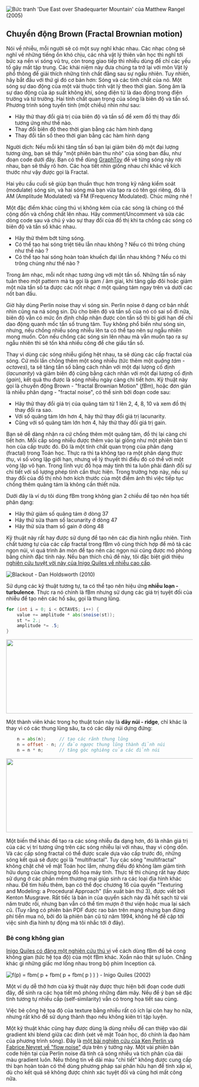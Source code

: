![Bức tranh 'Due East over Shadequarter Mountain' của Matthew Rangel (2005) ](rangel.jpg)

## Chuyển động Brown (Fractal Brownian motion)

Nói về nhiễu, mỗi người sẽ có một suy nghĩ khác nhau. Các nhạc công sẽ nghĩ về những tiếng ồn khó chịu, các nhà vật lý thiên văn học thì nghĩ tới bức xạ nền vi sóng vũ trụ, còn trong giao tiếp thì nhiễu dùng để chỉ các yếu tố gây mất tập trung. Các khái niệm này đưa chúng ta trở lại với môn Vật lý phổ thông để giải thích những tính chất đằng sau sự ngẫu nhiên. Tuy nhiên, hãy bắt đầu với thứ gì đó cơ bản hơn: Sóng và các tính chất của nó. Một sóng sự dao động của một vài thuộc tính vật lý theo thời gian. Sóng âm là sự dao động của áp suất không khí, sóng điện từ là dao động trong điện trường và từ trường. Hai tính chất quan trọng của sóng là biên độ và tần số. Phương trình sóng tuyến tính (một chiều) nhìn như sau:

<div class="simpleFunction" data="
float amplitude = 1.;
float frequency = 1.;
y = amplitude * sin(x * frequency);
"></div>

* Hãy thử thay đổi giá trị của biên độ và tần số để xem đồ thị thay đổi tương ứng như thế nào.
* Thay đổi biên độ theo thời gian bằng các hàm hình dạng
* Thay đổi tần số theo thời gian bằng các hàm hình dạng

Người dịch: Nếu mỗi khi tăng tần số bạn lại giảm biên độ một đại lượng tương ứng, bạn sẽ thấy "một phiên bản thu nhỏ" của sóng ban đầu, như đoạn code dưới đây. Bạn có thể dùng [GraphToy](http://www.iquilezles.org/apps/graphtoy/) để vẽ từng sóng này rời nhau, bạn sẽ thấy rõ hơn. Các họa tiết nhìn giống nhau chỉ khác về kích thước như vậy được gọi là Fractal.

<div class="simpleFunction" data="
float amplitude = 1.;
float frequency = 1.;
float scale = 8.; // sửa dòng này để thấy từng cấp của pattern Fractal
y = amplitude * 1. / scale * sin(x * frequency * scale);
"></div>

Hai yêu cầu cuối sẽ giúp bạn thuần thục hơn trong kỹ năng kiểm soát (modulate) sóng sin, và hai sóng mà bạn vừa tạo ra có tên gọi riêng, đó là AM (Amplitude Modulated) và FM (Frequency Modulated). Chúc mừng nhé !

Một đặc điểm khác cũng thú vị không kém của các sóng là chúng có thể cộng dồn và chồng chất lên nhau. Hãy comment/Uncomment và sửa các dòng code sau và chú ý vào sự thay đổi của đồ thị khi ta chồng các sóng có biên độ và tần số khác nhau.

<div class="simpleFunction" data="
float amplitude = 1.;
float frequency = 1.;
y = sin(x * frequency);
float t = 0.01*(-u_time*130.0);
y += sin(x*frequency*2.1 + t)*4.5;
y += sin(x*frequency*1.72 + t*1.121)*4.0;
y += sin(x*frequency*2.221 + t*0.437)*5.0;
y += sin(x*frequency*3.1122+ t*4.269)*2.5;
y *= amplitude*0.06;
"></div>

* Hãy thử thêm bớt từng sóng.
* Có thể tạo hai sóng triệt tiêu lẫn nhau không ? Nếu có thì trông chúng như thế nào ?
* Có thể tạo hai sóng hoàn toàn khuếch đại lẫn nhau không ? Nếu có thì trông chúng như thế nào ?

Trong âm nhạc, mỗi nốt nhạc tương ứng với một tần số. Những tần số này tuân theo một pattern mà ta gọi là gam / âm giai, khi tăng gấp đôi hoặc giảm một nửa tần số ta được các nốt nhạc ở một quãng tám ngay trên và dưới các nốt ban đầu. 

Giờ hãy dùng Perlin noise thay vì sóng sin. Perlin noise ở dạng cơ bản nhất nhìn cũng na ná sóng sin. Dù cho biên độ và tần số của nó có sai số đi nữa, biên độ vẫn có mức ổn định chấp nhận được còn tần số thì bị giới hạn để chỉ dao động quanh mốc tần số trung tâm. Tuy không phổ biến như sóng sin, nhưng, nếu chồng nhiều sóng nhiễu lên ta có thể tạo nên sự ngẫu nhiên mong muốn. Còn nếu chồng các sóng sin lên nhau mà vẫn muốn tạo ra sự ngẫu nhiên thì sẽ tốn khá nhiều công để che giấu tần số.

Thay vì dùng các sóng nhiễu giống hệt nhau, ta sẽ dùng các cấp fractal của sóng. Cứ mỗi lần chồng thêm một sóng nhiễu (tức thêm một *quãng tám - octaves*), ta sẽ tăng tần số bằng cách nhân với một đại lượng cố định (*lacunarity*) và giảm biên độ cũng bằng cách nhân với một đại lượng cố định (*gain*), kết quả thu được là sóng nhiễu ngày càng chi tiết hơn. Kỹ thuật này gọi là chuyển động Brown - "fractal Brownian Motion" (*fBm*), hoặc đơn giản là nhiễu phân dạng - "fractal noise", có thể sinh bởi đoạn code sau:

<div class="simpleFunction" data="// Các thuộc tính
const int octaves = 1;
float lacunarity = 2.0;
float gain = 0.5;
//
// Giá trị ban đầu
float amplitude = 0.5;
float frequency = 1.;
//
// Vòng lặp các quãng tám
for (int i = 0; i < octaves; i++) {
&#9;y += amplitude * noise(frequency*x);
&#9;frequency *= lacunarity;
&#9;amplitude *= gain;
}"></div>

* Hãy thử thay đổi giá trị của quãng tám từ 1 lên 2, 4, 8, 10 và xem đồ thị thay đổi ra sao.
* Với số quãng tám lớn hơn 4, hãy thử thay đổi giá trị lacunarity.
* Cũng với số quãng tám lớn hơn 4, hãy thử thay đổi giá trị gain.

Bạn sẽ dễ dàng nhận ra cứ chồng thêm một quãng tám, đồ thị lại càng chi tiết hơn. Mỗi cấp sóng nhiễu được thêm vào lại giống như một phiên bản tí hon của cấp trước đó. Đó là một tính chất quan trọng của phân dạng (fractal) trong Toán học. Thực ra thì ta không tạo ra một phân dạng *thực thụ*, vì số vòng lặp giới hạn, nhưng về lý thuyết thì điều đó có thể với một vòng lặp vô hạn. Trong lĩnh vực đồ họa máy tính thì ta luôn phải đánh đổi sự chi tiết với số lượng phép tính cần thực hiện. Trong trường hợp này, nếu sự thay đổi của đồ thị nhỏ hơn kích thước của một điểm ảnh thì việc tiếp tục chồng thêm quãng tám là không cần thiết nữa. 

Dưới đây là ví dụ tôi dùng fBm trong không gian 2 chiều để tạo nên họa tiết phân dạng:

<div class='codeAndCanvas' data='2d-fbm.frag'></div>

* Hãy thử giảm số quãng tám ở dòng 37
* Hãy thử sửa tham số lacunarity ở dòng 47
* Hãy thử sửa tham số gain ở dòng 48

Kỹ thuật này rất hay được sử dụng để tạo nên các địa hình ngẫu nhiên. Tính chất tương tự của các cấp fractal trong fBm vô cùng thích hợp để mô tả các ngọn núi, vì quá trình ăn mòn để tạo nên các ngọn núi cũng được mô phỏng bằng chính đặc tính này. Nếu bạn thích chủ đề này, tôi đặc biệt giới thiệu [nghiên cứu tuyệt vời này của Inigo Quiles về nhiễu cao cấp](http://www.iquilezles.org/www/articles/morenoise/morenoise.htm).

![Blackout - Dan Holdsworth (2010)](holdsworth.jpg)

Sử dụng các kỹ thuật tương tự, ta có thể tạo nên hiệu ứng **nhiễu loạn - turbulence**. Thực ra nó chính là fBm nhưng sử dụng các giá trị tuyệt đối của nhiễu để tạo nên các hố sâu, gọi là thung lũng.

```glsl
for (int i = 0; i < OCTAVES; i++) {
    value += amplitude * abs(snoise(st));
    st *= 2.;
    amplitude *= .5;
}
```

<a href="../edit.php#13/turbulence.frag"><img src="turbulence-long.png"  width="520px" height="200px"></img></a>

Một thành viên khác trong họ thuật toán này là **dãy núi - ridge**, chỉ khác là thay vì có các thung lũng sâu, ta có các dãy núi dựng đứng:

```glsl
    n = abs(n);     // tạo các rãnh thung lũng
    n = offset - n; // đảo ngược thung lũng thành đỉnh núi
    n = n * n;      // tăng góc nghiêng của các đỉnh núi
```

<a href="../edit.php#13/ridge.frag"><img src="ridge-long.png"  width="520px" height="200px"></img></a>

Một biến thể khác để tạo ra các sóng nhiễu đa dạng hơn, đó là nhân giá trị của các vị trí tương ứng trên các sóng nhiễu lại với nhau, thay vì cộng dồn. Và các cấp sóng fractal có thể được scale dựa vào cấp trước đó, những sóng kết quả sẽ được gọi là "multifractal". Tuy các sóng "multifractal" không chặt chẽ về mặt Toán học lắm, nhưng điều đó không làm giảm tính hữu dụng của chúng trong đồ họa máy tính. Thực tế thì chúng rất hay được sử dụng ở các phần mềm thương mại giúp sinh ra các loại địa hình khác nhau. Để tìm hiểu thêm, bạn có thể đọc chương 16 của quyển "Texturing and Modeling: a Procedural Approach" (lần xuất bản thứ 3), được viết bởi Kenton Musgrave. Rất tiếc là bản in của quyển sách này đã hết sạch từ vài năm trước rồi, nhưng bạn vẫn có thể tìm mượn ở thư viện hoặc mua lại sách cũ. (Tuy rằng có phiên bản PDF được rao bán trên mạng nhưng bạn đừng phí tiền mua nó, bởi đó là phiên bản cũ từ năm 1994, không hề đề cập tới việc sinh địa hình tự động mà tôi nhắc tới ở đây).

### Bẻ cong không gian

[Inigo Quiles có đăng một nghiên cứu thú vị](http://www.iquilezles.org/www/articles/warp/warp.htm) về cách dùng fBm để bẻ cong không gian (tức hệ tọa độ) của một fBm khác. Xoắn não thật sự luôn. Chẳng khác gì những giấc mơ lồng nhau trong bộ phim Inception cả.

![ f(p) = fbm( p + fbm( p + fbm( p ) ) ) - Inigo Quiles (2002)](quiles.jpg)

Một ví dụ dễ thở hơn của kỹ thuật này được thực hiện bởi đoạn code dưới đây, để sinh ra các họa tiết mô phỏng những đám mây. Nếu để ý bạn sẽ đặc tính tương tự nhiều cấp (self-similarity) vẫn có trong họa tiết sau cùng.

<div class='codeAndCanvas' data='clouds.frag'></div>

Việc bẻ công hệ tọa độ của texture bằng nhiễu rất có ích lại còn hay ho nữa, nhưng rất khó để sử dụng thành thạo nếu không kiên trì tập luyện. 

Một kỹ thuật khác cũng hay được dùng là dùng nhiễu để can thiệp vào dải gradient khi blend giữa các đỉnh (xét về mặt Toán học, đó chính là đạo hàm của phương trình sóng). Đây là [một bài nghiên cứu của Ken Perlin và Fabrice Neyret về "flow noise"](http://evasion.imag.fr/Publications/2001/PN01/) dựa trên ý tưởng này. Một vài phiên bản code hiện tại của Perlin noise đã tính cả sóng nhiễu và tích phân của dải màu gradient luôn. Nếu thông tin về dải màu "chi tiết" không được cung cấp thì bạn hoàn toàn có thể dùng phương pháp sai phân hữu hạn để tính xấp xỉ, dù cho kết quả sẽ không được chính xác tuyệt đối và cũng hơi mất công nữa.
